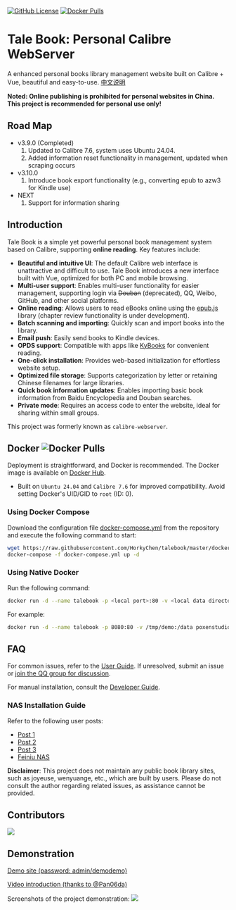 [![GitHub License](https://img.shields.io/github/license/talebook/talebook?style=flat-square)](https://github.com/talebook/talebook/blob/master/LICENSE)
[![Docker Pulls](https://img.shields.io/docker/pulls/talebook/talebook.svg)](https://hub.docker.com/r/poxenstudio/talebook)


# Tale Book: Personal Calibre WebServer
A enhanced personal books library management website built on Calibre + Vue, beautiful and easy-to-use.
[中文说明](documents/README.zh_CN.md)

**Noted: Online publishing is prohibited for personal websites in China. This project is recommended for personal use only!**

## Road Map
* v3.9.0 (Completed)
    1. Updated to Calibre 7.6, system uses Ubuntu 24.04.
    2. Added information reset functionality in management, updated when scraping occurs
* v3.10.0
    1. Introduce book export functionality (e.g., converting epub to azw3 for Kindle use)
* NEXT
    1. Support for information sharing

## Introduction
Tale Book is a simple yet powerful personal book management system based on Calibre, supporting **online reading**. Key features include:
* **Beautiful and intuitive UI**: The default Calibre web interface is unattractive and difficult to use. Tale Book introduces a new interface built with Vue, optimized for both PC and mobile browsing.
* **Multi-user support**: Enables multi-user functionality for easier management, supporting login via ~~Douban~~ (deprecated), QQ, Weibo, GitHub, and other social platforms.
* **Online reading**: Allows users to read eBooks online using the [epub.js](https://github.com/intity/epubreader-js) library (chapter review functionality is under development).
* **Batch scanning and importing**: Quickly scan and import books into the library.
* **Email push**: Easily send books to Kindle devices.
* **OPDS support**: Compatible with apps like [KyBooks](http://kybook-reader.com/) for convenient reading.
* **One-click installation**: Provides web-based initialization for effortless website setup.
* **Optimized file storage**: Supports categorization by letter or retaining Chinese filenames for large libraries.
* **Quick book information updates**: Enables importing basic book information from Baidu Encyclopedia and Douban searches.
* **Private mode**: Requires an access code to enter the website, ideal for sharing within small groups.

This project was formerly known as `calibre-webserver`.

## Docker ![Docker Pulls](https://img.shields.io/docker/pulls/talebook/talebook.svg)

Deployment is straightforward, and Docker is recommended. The Docker image is available on [Docker Hub](https://hub.docker.com/r/talebook/talebook).
* Built on `Ubuntu 24.04` and `Calibre 7.6` for improved compatibility. Avoid setting Docker's UID/GID to `root` (ID: 0).

### Using Docker Compose
Download the configuration file [docker-compose.yml](docker-compose.yml) from the repository and execute the following command to start:
```bash
wget https://raw.githubusercontent.com/HorkyChen/talebook/master/docker-compose.yml
docker-compose -f docker-compose.yml up -d
```

### Using Native Docker
Run the following command:
```bash
docker run -d --name talebook -p <local port>:80 -v <local data directory>:/data poxenstudio/talebook
```

For example:
```bash
docker run -d --name talebook -p 8080:80 -v /tmp/demo:/data poxenstudio/talebook
```

## FAQ

For common issues, refer to the [User Guide](document/UserGuide.zh_CN.md). If unresolved, submit an issue or [join the QQ group for discussion](https://qm.qq.com/q/5lSfpJGsBq).

For manual installation, consult the [Developer Guide](document/Development.zh_CN.md).

### NAS Installation Guide
Refer to the following user posts:
* [Post 1](https://post.smzdm.com/p/a992p6e0/)
* [Post 2](https://post.smzdm.com/p/a3d7ox0k/)
* [Post 3](https://odcn.top/2019/02/26/2734/)
* [Feiniu NAS](https://club.fnnas.com/forum.php?mod=viewthread&tid=27403)

**Disclaimer**: This project does not maintain any public book library sites, such as joyeuse, wenyuange, etc., which are built by users. Please do not consult the author regarding related issues, as assistance cannot be provided.

## Contributors
[![](https://contrib.rocks/image?repo=HorkyChen/talebook)](https://github.com/HorkyChen/talebook/graphs/contributors)

## Demonstration

[Demo site (password: admin/demodemo)](http://demo.talebook.org)

[Video introduction (thanks to @Pan06da)](https://player.bilibili.com/player.html?aid=482258810&bvid=BV1AT411S7c3&cid=1018595245&page=1)

Screenshots of the project demonstration:
![](document/screenshot.png)
